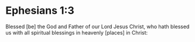# Ephesians 1:3

Blessed [be] the God and Father of our Lord Jesus Christ, who hath blessed us with all spiritual blessings in heavenly [places] in Christ: